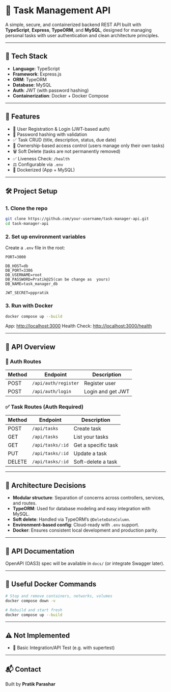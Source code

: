 # 📜 Task Management API 

A simple, secure, and containerized backend REST API built with **TypeScript**, **Express**, **TypeORM**, and **MySQL**, designed for managing personal tasks with user authentication and clean architecture principles.

---

## 📆 Tech Stack

* **Language**: TypeScript
* **Framework**: Express.js
* **ORM**: TypeORM
* **Database**: MySQL
* **Auth**: JWT (with password hashing)
* **Containerization**: Docker + Docker Compose

---

## 🚀 Features

* 🔐 User Registration & Login (JWT-based auth)
* 🔐 Password hashing with validation
* ✅ Task CRUD (title, description, status, due date)
* 👭 Ownership-based access control (users manage only their own tasks)
* 🗑️ Soft Delete (tasks are not permanently removed)
* ✅ Liveness Check: `/health`
* ⚖️ Configurable via `.env`
* 🐳 Dockerized (App + MySQL)

---

## 🛠️ Project Setup

### 1. Clone the repo

```bash
git clone https://github.com/your-username/task-manager-api.git
cd task-manager-api
```

### 2. Set up environment variables

Create a `.env` file in the root:

```env
PORT=3000

DB_HOST=db
DB_PORT=3306
DB_USERNAME=root
DB_PASSWORD=Pratik@25(can be change as  yours)
DB_NAME=task_manager_db

JWT_SECRET=pppratik
```

### 3. Run with Docker

```bash
docker compose up --build
```

App: [http://localhost:3000](http://localhost:3000)
Health Check: [http://localhost:3000/health](http://localhost:3000/health)

---

## 🧪 API Overview

### 🔐 Auth Routes

| Method | Endpoint             | Description       |
| ------ | -------------------- | ----------------- |
| POST   | `/api/auth/register` | Register user     |
| POST   | `/api/auth/login`    | Login and get JWT |

### ✅ Task Routes (Auth Required)

| Method | Endpoint         | Description         |
| ------ | ---------------- | ------------------- |
| POST   | `/api/tasks`     | Create task         |
| GET    | `/api/tasks`     | List your tasks     |
| GET    | `/api/tasks/:id` | Get a specific task |
| PUT    | `/api/tasks/:id` | Update a task       |
| DELETE | `/api/tasks/:id` | Soft-delete a task  |

---

## 🧱 Architecture Decisions

* **Modular structure**: Separation of concerns across controllers, services, and routes.
* **TypeORM**: Used for database modeling and easy integration with MySQL.
* **Soft delete**: Handled via TypeORM’s `@DeleteDateColumn`.
* **Environment-based config**: Cloud-ready with `.env` support.
* **Docker**: Ensures consistent local development and production parity.

---

## 📄 API Documentation

OpenAPI (OAS3) spec will be available in `docs/` (or integrate Swagger later).

---

## 🐳 Useful Docker Commands

```bash
# Stop and remove containers, networks, volumes
docker compose down -v

# Rebuild and start fresh
docker compose up --build
```

---

## ⚠️ Not Implemented

* 💪 Basic Integration/API Test (e.g. with supertest)

---

## 📬 Contact

Built by **Pratik Parashar**
